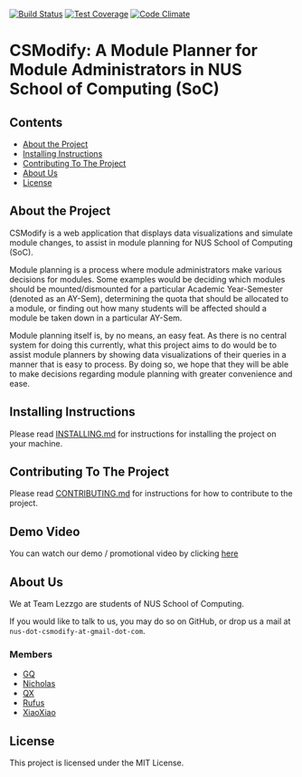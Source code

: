 [![Build
Status](https://travis-ci.org/nus-mtp/cs-modify.svg?branch=master)](https://travis-ci.org/nus-mtp/cs-modify)
[![Test
Coverage](https://codeclimate.com/github/nus-mtp/cs-modify/badges/coverage.svg)](https://codeclimate.com/github/nus-mtp/cs-modify/coverage)
[![Code
Climate](https://codeclimate.com/github/nus-mtp/cs-modify/badges/gpa.svg)](https://codeclimate.com/github/nus-mtp/cs-modify)

# CSModify: A Module Planner for Module Administrators in NUS School of Computing (SoC)

## Contents

* [About the Project](#about-the-project)
* [Installing Instructions](#installing-instructions)
* [Contributing To The Project](#contributing-to-the-project)
* [About Us](#about-us)
* [License](#license)

## About the Project

CSModify is a web application that displays data visualizations and simulate module changes, to assist in module planning for NUS School of Computing (SoC).

Module planning is a process where module administrators make various decisions for modules. Some examples would be deciding which modules should be mounted/dismounted for a particular Academic Year-Semester (denoted as an AY-Sem), determining the quota that should be allocated to a module, or finding out how many students will be affected should a module be taken down in a particular AY-Sem.

Module planning itself is, by no means, an easy feat. As there is no central system for doing this currently, what this project aims to do would be to assist module planners by showing data visualizations of their queries in a manner that is easy to process. By doing so, we hope that they will be able to make decisions regarding module planning with greater convenience and ease.

## Installing Instructions

Please read [INSTALLING.md](https://github.com/nus-mtp/cs-modify/blob/master/INSTALLING.md) for instructions for installing the project on your machine.

## Contributing To The Project

Please read [CONTRIBUTING.md](https://github.com/nus-mtp/cs-modify/blob/master/CONTRIBUTING.md) for instructions for how to contribute to the project.

## Demo Video

You can watch our demo / promotional video by clicking [here](https://youtu.be/pTA6v-26WiU)

## About Us

We at Team Lezzgo are students of NUS School of Computing.

If you would like to talk to us, you may do so on GitHub, or drop us a mail at `nus-dot-csmodify-at-gmail-dot-com`.

### Members

* [GQ](https://github.com/tgqiang)
* [Nicholas](https://github.com/nlzz22)
* [QX](https://github.com/helloqx)
* [Rufus](https://github.com/xaterz)
* [XiaoXiao](https://github.com/a0129998)

## License

This project is licensed under the MIT License.
